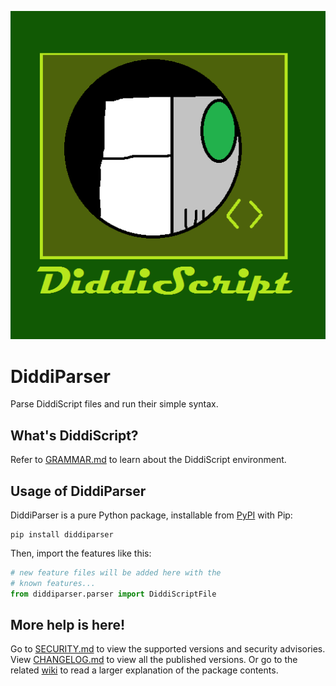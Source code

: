 ![DiddiScript icon](https://github.com/DiddiLeija/DiddiLeija/blob/main/diddiscript-icon-(short).png)

# DiddiParser

Parse DiddiScript files and run their simple syntax.

## What's DiddiScript?

Refer to [GRAMMAR.md](http://github.com/diddileija/diddiparser/blob/main/GRAMMAR.md) to learn about the DiddiScript
environment.

## Usage of DiddiParser

DiddiParser is a pure Python package, installable from [PyPI](http://pypi.org/project/diddiparser) with Pip:

```
pip install diddiparser
```

Then, import the features like this:

```python
# new feature files will be added here with the
# known features...
from diddiparser.parser import DiddiScriptFile
```

## More help is here!

Go to [SECURITY.md](http://github.com/diddileija/diddiparser/blob/main/SECURITY.md) to view the supported versions and security advisories. View [CHANGELOG.md](http://github.com/diddileija/diddiparser/blob/main/CHANGELOG.md) to view all the published versions. Or go to the related [wiki](http://github.com/diddileija/diddiparser/wiki/Home) to read a larger explanation of the package contents.
